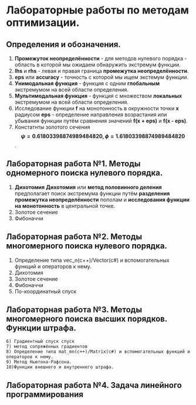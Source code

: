 
# Лабораторные работы по методам оптимизации.
## Определения и обозначения.
1. **Промежуток неопределённости** - для методов нулевого порядка - область в которой мы ожидаем обнаружить экстремум функции.
2. **lhs** и **rhs** - левая и правая граница **промежутка неопределённости**.
3. **eps** или **accuracy** - точность с которой мы ищем экстемум функции. 
4. **Унимодальная функция** - функция с одним **глобальным** экстремумом на всей области определения.
5. **Мультимодальная функция** - функция с множеством **локальных** экстремумом на всей области определения.
6. Исследование функции **f** на монотонность в окружности точки **x** радиусом **eps** - определение направления возрастания или убывания функции путём сравнения значений **f(x + eps)** и **f(x - eps)**.
7. Констатнты золотого сечения **$$\psi = 0.61803398874989484820, \phi = 1.61803398874989484820$$**.

## Лабораторная работа №1. Методы одномерного поиска нулевого порядка.
1. **Дихотомия**
   **Дихотомия** или **метод половинного деления** предполагает поиск экстремума функции путём **разделения промежутка неопределённости** пополам и **исследования функции на монотонность** в центральной точке.
2. Золотое сечение
3. Фибоначчи

## Лабораторная работа №2. Методы многомерного поиска нулевого порядка.

1. Определение типа vec_n(c++)/Vector(c#) и вспомогательных функций и операторов к нему.
2. Дихотомия
3. Золотое сечение
4. Фибоначчи
5. По-координатный спуск
 
## Лабораторная работа №3. Методы многомерного поиска высших порядков. Функции штрафа.

	6) Градиентный спуск спуск
	7) метод сопряжённых градиентов
	8) Определение типа mat_mn(c++)/Matrix(c#) и вспомогательных функций и операторов к нему.
	9) Метод Ньютона-Рафсона.
	10)Функции внешнего и внутреннего штрафа.
 
## Лабораторная работа №4. Задача линейного программирования
